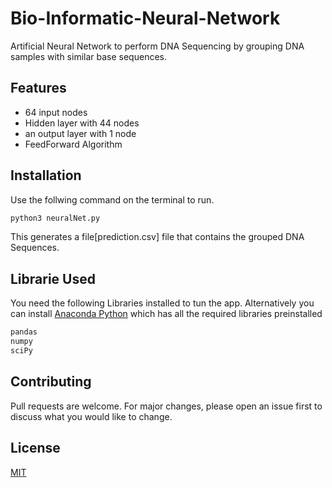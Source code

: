 # Bio-Informatic-Neural-Network
Artificial Neural Network to perform DNA Sequencing by grouping DNA samples with similar base sequences.

## Features
- 64 input nodes
- Hidden layer with 44 nodes
- an output layer with 1 node
- FeedForward Algorithm

## Installation

Use the follwing command on the terminal to run. 

```bash
python3 neuralNet.py
```

This generates a file[prediction.csv] file that contains the grouped DNA Sequences.

## Librarie Used

You need the following Libraries installed to tun the app. Alternatively you can install [Anaconda Python](https://www.anaconda.com/products/individual) which has all the required libraries preinstalled

```python
pandas
numpy
sciPy
```

## Contributing
Pull requests are welcome. For major changes, please open an issue first to discuss what you would like to change.


## License
[MIT](https://choosealicense.com/licenses/mit/)